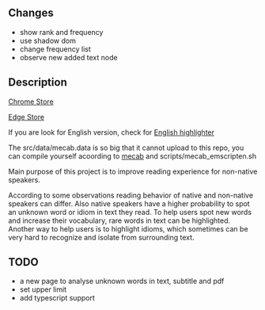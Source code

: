 ## Changes

- show rank and frequency
- use shadow dom
- change frequency list
- observe new added text node

## Description

[Chrome Store](https://chrome.google.com/webstore/detail/japanese-highlighter/jkaebofgmgllgmbiinlegcoijdcoiinl)

[Edge Store](https://microsoftedge.microsoft.com/addons/detail/hlpbdadceiikiafhiofdhhgegahpjghf)

If you are look for English version, check for [English highlighter](https://github.com/cyj98/word-discoverer/releases)

The src/data/mecab.data is so big that it cannot upload to this repo, you can compile yourself acoording to [mecab](https://github.com/Birch-san/mecab/tree/master/mecab-web) and scripts/mecab_emscripten.sh

Main purpose of this project is to improve reading experience for non-native speakers.

According to some observations reading behavior of native and non-native speakers can differ.
Also native speakers have a higher probability to spot an unknown word or idiom in text they read.
To help users spot new words and increase their vocabulary, rare words in text can be highlighted.
Another way to help users is to highlight idioms, which sometimes can be very hard to recognize and isolate from surrounding text.

## TODO

- a new page to analyse unknown words in text, subtitle and pdf
- set upper limit
- add typescript support
